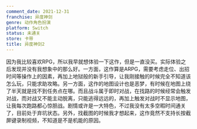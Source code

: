 ```yaml
---
comment_date: 2021-12-31
franchise: 异度神剑
genre: 动作角色扮演
platform: Switch
status: 未通关
store: 卡带
title: 异度神剑2
---
```

因为我比较喜欢RPG，所以我早就想体验一下这作，但是一直没买。实际体验之后发现并没有我想象中的那么好。一方面，这作算是ARPG，需要考虑走位、出招时间等操作上的因素，再加上地狱般的新手引导，让我刚接触的时候完全不知道该怎么玩，只能求助攻略。另一方面，这作的地图设计也是恶梦，有时候在地图上绕了半天就是找不到任务点在哪。而且战斗属于即时对战，在找路的时候经常会触发对战，而对战又不能主动脱离，只能逃得远远的，再加上触发对战时不显示地图，让我每次跑路都心惊胆战。剧情或许是一大特色，不过我没有太多空暇时间通关了，目前处于弃坑状态。另外，找截图的时候我才想起来，这作竟然不支持长按截屏键录制视频，不知道是不是机能的原因。
